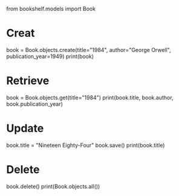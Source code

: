 from bookshelf.models import Book

# Creat
book = Book.objects.create(title="1984", author="George Orwell", publication_year=1949)
print(book)

# Retrieve
book = Book.objects.get(title="1984")
print(book.title, book.author, book.publication_year)

# Update
book.title = "Nineteen Eighty-Four"
book.save()
print(book.title)

# Delete
book.delete()
print(Book.objects.all())